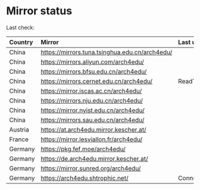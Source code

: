 <script src="./time.js"></script>
# Mirror status
Last check: <script type="text/javascript">localize(1756173522.9314299);</script>

|Country|Mirror|Last update|
|:------|:-----|:----------|
|China|https://mirrors.tuna.tsinghua.edu.cn/arch4edu/|<script type="text/javascript">localize(1756104457);</script>|
|China|https://mirrors.aliyun.com/arch4edu/|<script type="text/javascript">localize(1756104457);</script>|
|China|https://mirrors.bfsu.edu.cn/arch4edu/|<script type="text/javascript">localize(1756104457);</script>|
|China|https://mirrors.cernet.edu.cn/arch4edu/|ReadTimeout|
|China|https://mirror.iscas.ac.cn/arch4edu/|<script type="text/javascript">localize(1756104457);</script>|
|China|https://mirrors.nju.edu.cn/arch4edu/|<script type="text/javascript">localize(1756104457);</script>|
|China|https://mirror.nyist.edu.cn/arch4edu/|<script type="text/javascript">localize(1756104457);</script>|
|China|https://mirrors.sau.edu.cn/arch4edu/|<script type="text/javascript">localize(1756104457);</script>|
|Austria|https://at.arch4edu.mirror.kescher.at/|<script type="text/javascript">localize(1756104457);</script>|
|France|https://mirror.lesviallon.fr/arch4edu/|<script type="text/javascript">localize(1756104457);</script>|
|Germany|https://pkg.fef.moe/arch4edu/|<script type="text/javascript">localize(1756104457);</script>|
|Germany|https://de.arch4edu.mirror.kescher.at/|<script type="text/javascript">localize(1756104457);</script>|
|Germany|https://mirror.sunred.org/arch4edu/|<script type="text/javascript">localize(1756104457);</script>|
|Germany|https://arch4edu.shtrophic.net/|ConnectionError|

<script src="./tablefilter/tablefilter.js"></script>
<script src="./table.js"></script>